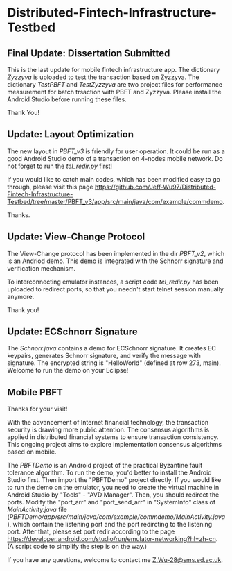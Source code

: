 # Distributed-Fintech-Infrastructure-Testbed

## Final Update: Dissertation Submitted
This is the last update for mobile fintech infrastructure app. The dictionary *Zyzzyva* is uploaded to test the transaction based on Zyzzyva. The dictionary *TestPBFT* and *TestZyzzyva* are two project files for performance measurement for batch trsaction with PBFT and Zyzzyva. Please install the Android Studio before running these files.

Thank You!

## Update: Layout Optimization
The new layout in *PBFT_v3* is friendly for user operation. It could be run as a good Android Studio demo of a transaction on 4-nodes mobile network. Do not forget to run the *tel_redir.py* first! 

If you would like to catch main codes, which has been modified easy to go through, please visit this page https://github.com/Jeff-Wu97/Distributed-Fintech-Infrastructure-Testbed/tree/master/PBFT_v3/app/src/main/java/com/example/commdemo.


Thanks.

## Update: View-Change Protocol
The View-Change protocol has been implemented in the dir *PBFT_v2*, which is an Andriod demo. This demo is integrated with the Schnorr signature and verification mechanism. 


To interconnecting emulator instances, a script code *tel_redir.py* has been uploaded to redirect ports, so that you needn't start telnet session manually anymore.


Thank you!

## Update: ECSchnorr Signature
The *Schnorr.java* contains a demo for ECSchnorr signature. It creates EC keypairs, generates Schnorr signature, and verify the message with signature. The encrypted string is "HelloWorld" (defined at row 273, main). Welcome to run the demo on your Eclipse!

## Mobile PBFT 
Thanks for your visit!

With the advancement of Internet financial technology, the transaction security is drawing more public attention. The consensus algorithms is applied in distributed financial systems to ensure transaction consistency. This ongoing project aims to explore implementation consensus algorithms based on mobile.

The *PBFTDemo* is an Android project of the practical Byzantine fault tolerance algorithm. To run the demo, you'd better to install the Android Studio first. Then import the "PBFTDemo" project directly. If you would like to run the demo on the emulator, you need to create the virtual machine in Android Studio by "Tools" - "AVD Manager". Then, you should redirect the ports. Modify the "port_arr" and "port_send_arr" in "SystemInfo" class of *MainActivity.java* file (*PBFTDemo/app/src/main/java/com/example/commdemo/MainActivity.java*), which contain the listening port and the port redircting to the listening port. After that, please set port redir according to the page https://developer.android.com/studio/run/emulator-networking?hl=zh-cn. (A script code to simplify the step is on the way.)

If you have any questions, welcome to contact me <Z.Wu-28@sms.ed.ac.uk>.
